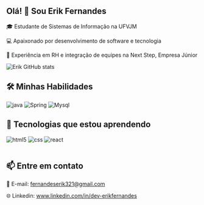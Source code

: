 ## Olá! 👋 Sou Erik Fernandes

🎓 Estudante de Sistemas de Informação na UFVJM

💻 Apaixonado por desenvolvimento de software e tecnologia

 🤝 Experiência em RH e integração de equipes na Next Step, Empresa Júnior




![Erik GitHub stats](https://github-readme-stats.vercel.app/api?username=fernandesErik&show_icons=true&theme=tokyonight&cache_seconds=60)

 ## 🛠️ Minhas Habilidades
 
<div style="display: inline_block">
 
   <img align="center" alt="java" src="https://img.shields.io/badge/Java-ED8B00?style=for-the-badge&logo=openjdk&logoColor=white"/>
   <img align="center" alt="Spring" src="https://img.shields.io/badge/Spring-6DB33F?style=for-the-badge&logo=spring&logoColor=white" />
    <img align="center" alt="Mysql" src="https://img.shields.io/badge/MySQL-00000F?style=for-the-badge&logo=mysql&logoColor=white" />

 ## 🚀 Tecnologias que estou aprendendo

   <img align="center" alt="html5" src="https://img.shields.io/badge/HTML5-E34F26?style=for-the-badge&logo=html5&logoColor=white" />
  <img align="center" alt="css" src="https://img.shields.io/badge/CSS3-1572B6?style=for-the-badge&logo=css3&logoColor=white" />
 <img align="center" alt="react" src="https://img.shields.io/badge/React-20232A?style=for-the-badge&logo=react&logoColor=61DAFB" />
  
</div><br/>

## 📫 Entre em contato
📧 E-mail: fernandeserik321@gmail.com

🌐 Linkedin: www.linkedin.com/in/dev-erikfernandes



